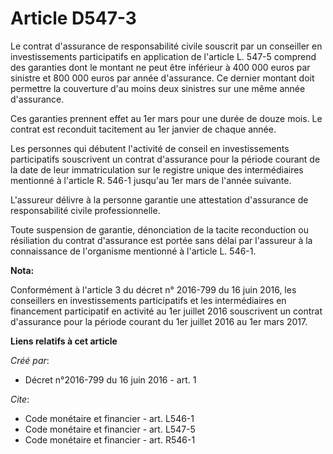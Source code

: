 # Article D547-3

Le contrat d'assurance de responsabilité civile souscrit par un conseiller en investissements participatifs en application de
l'article L. 547-5 comprend des garanties dont le montant ne peut être inférieur à 400 000 euros par sinistre et 800 000
euros par année d'assurance. Ce dernier montant doit permettre la couverture d'au moins deux sinistres sur une même année
d'assurance.

Ces garanties prennent effet au 1er mars pour une durée de douze mois. Le contrat est reconduit tacitement au 1er janvier de
chaque année.

Les personnes qui débutent l'activité de conseil en investissements participatifs souscrivent un contrat d'assurance pour la
période courant de la date de leur immatriculation sur le registre unique des intermédiaires mentionné à l'article R. 546-1
jusqu'au 1er mars de l'année suivante.

L'assureur délivre à la personne garantie une attestation d'assurance de responsabilité civile professionnelle.

Toute suspension de garantie, dénonciation de la tacite reconduction ou résiliation du contrat d'assurance est portée sans
délai par l'assureur à la connaissance de l'organisme mentionné à l'article L. 546-1.

**Nota:**

Conformément à l'article 3 du décret n° 2016-799 du 16 juin 2016, les conseillers en investissements participatifs et les
intermédiaires en financement participatif en activité au 1er juillet 2016 souscrivent un contrat d'assurance pour la période
courant du 1er juillet 2016 au 1er mars 2017.

**Liens relatifs à cet article**

_Créé par_:

  - Décret n°2016-799 du 16 juin 2016 - art. 1

_Cite_:

  - Code monétaire et financier - art. L546-1
  - Code monétaire et financier - art. L547-5
  - Code monétaire et financier - art. R546-1
